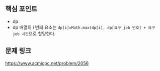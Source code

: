 ## 핵심 포인트

- dp
- dp 배열의 i 번째 요소는 `dp[i]=Math.max(dp[i], dp[요구 job 번호] + 요구 job 시간`으로 할당한다.

## 문제 링크

https://www.acmicpc.net/problem/2056
